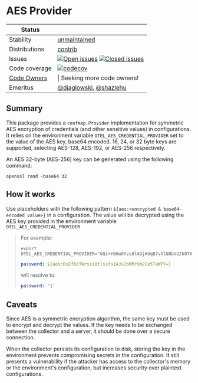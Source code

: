 # AES Provider

<!-- status autogenerated section -->
| Status        |           |
| ------------- |-----------|
| Stability     | [unmaintained]  |
| Distributions | [contrib] |
| Issues        | [![Open issues](https://img.shields.io/github/issues-search/open-telemetry/opentelemetry-collector-contrib?query=is%3Aissue%20is%3Aopen%20label%3Aprovider%2Faesprovider%20&label=open&color=orange&logo=opentelemetry)](https://github.com/open-telemetry/opentelemetry-collector-contrib/issues?q=is%3Aopen+is%3Aissue+label%3Aprovider%2Faesprovider) [![Closed issues](https://img.shields.io/github/issues-search/open-telemetry/opentelemetry-collector-contrib?query=is%3Aissue%20is%3Aclosed%20label%3Aprovider%2Faesprovider%20&label=closed&color=blue&logo=opentelemetry)](https://github.com/open-telemetry/opentelemetry-collector-contrib/issues?q=is%3Aclosed+is%3Aissue+label%3Aprovider%2Faesprovider) |
| Code coverage | [![codecov](https://codecov.io/github/open-telemetry/opentelemetry-collector-contrib/graph/main/badge.svg?component=provider_aes)](https://app.codecov.io/gh/open-telemetry/opentelemetry-collector-contrib/tree/main/?components%5B0%5D=provider_aes&displayType=list) |
| [Code Owners](https://github.com/open-telemetry/opentelemetry-collector-contrib/blob/main/CONTRIBUTING.md#becoming-a-code-owner)    |  \| Seeking more code owners! |
| Emeritus      | [@djaglowski](https://www.github.com/djaglowski), [@shazlehu](https://www.github.com/shazlehu) |

[unmaintained]: https://github.com/open-telemetry/opentelemetry-collector/blob/main/docs/component-stability.md#unmaintained
[contrib]: https://github.com/open-telemetry/opentelemetry-collector-releases/tree/main/distributions/otelcol-contrib
<!-- end autogenerated section -->

## Summary

This package provides a `confmap.Provider` implementation for symmetric AES encryption of credentials (and other sensitive values) in configurations. It relies on the environment variable `OTEL_AES_CREDENTIAL_PROVIDER` set to the value of the AES key, base64 encoded. 16, 24, or 32 byte keys are supported, selecting AES-128, AES-192, or AES-256 respectively.

An AES 32-byte (AES-256) key can be generated using the following command:

```shell
openssl rand -base64 32
```

## How it works
 Use placeholders with the following pattern `${aes:<encrypted & base64-encoded value>}` in a configuration. The value will be decrypted using the AES key provided in the environment variable `OTEL_AES_CREDENTIAL_PROVIDER`

> For example:
> 
> ```shell
> export OTEL_AES_CREDENTIAL_PROVIDER="GQi+Y8HwOYzs8lAOjHUqB7vXlN8bVU2k0TAKtzwJzac="
> ```
> 
> ```yaml
> password: ${aes:RsEf6cTWrssi8tlssfs1AJs2bRMrVm2Ce5TaWPY=}
> ```
> 
> will resolve to:
> ```yaml
> password: '1'
> ```

## Caveats

Since AES is a symmetric encryption algorithm, the same key must be used to encrypt and decrypt the values. If the key needs to be exchanged between the collector and a server, it should be done over a secure connection.

When the collector persists its configuration to disk, storing the key in the environment prevents compromising secrets in the configuration. It still presents a vulnerability if the attacker has access to the collector's memory or the environment's configuration, but increases security over plaintext configurations.